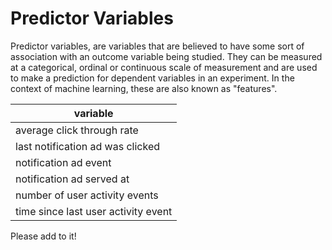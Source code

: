 # Predictor Variables

Predictor variables, are variables that are believed to have some sort of association with an outcome variable being studied. They can be measured at a categorical, ordinal or continuous scale of measurement and are used to make a prediction for dependent variables in an experiment. In the context of machine learning, these are also known as "features".

| variable  |
|---|
| average click through rate  |
| last notification ad was clicked  |
| notification ad event  |
| notification ad served at  |
| number of user activity events  |
| time since last user activity event  |

Please add to it!
